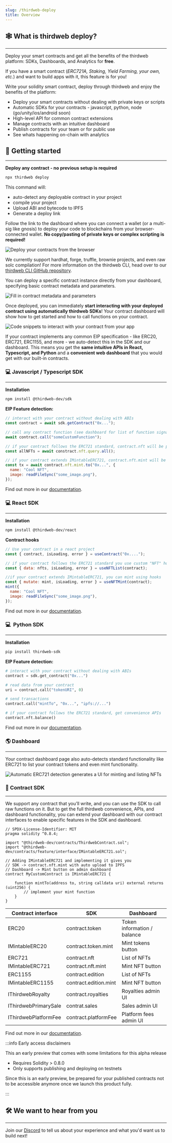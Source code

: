 ```yaml
---
slug: /thirdweb-deploy
title: Overview
---
```


## 🕸️ What is thirdweb deploy?

---

Deploy your smart contracts and get all the benefits of the thirdweb platform: SDKs, Dashboards, and Analytics for **free**.

If you have a smart contract (_ERC721A, Staking, Yield Farming, your own, etc._) and want to build apps with it, this feature is for you!

Write your solidity smart contract, deploy through thirdweb and enjoy the benefits of the platform:

- Deploy your smart contracts without dealing with private keys or scripts
- Automatic SDKs for your contracts - javascript, python, node (go/unity/ios/android soon)
- High-level API for common contract extensions
- Manage contracts with an intuitive dashboard
- Publish contracts for your team or for public use
- See whats happening on-chain with analytics

## 🚀 Getting started

---

**Deploy any contract - no previous setup is required**

```bash
npx thirdweb deploy
```

This command will:

- auto-detect any deployable contract in your project
- compile your project
- Upload ABI and bytecode to IPFS
- Generate a deploy link

Follow the link to the dashboard where you can connect a wallet (or a multi-sig like gnosis) to deploy your code to blockchains from your browser-connected wallet. **No copy/pasting of private keys or complex scripting is required!**

![Deploy your contracts from the browser](./assets/Screen_Shot_2022-04-29_at_3.19.00_PM.png)

We currently support hardhat, forge, truffle, brownie projects, and even raw solc compilation! For more information on the thirdweb CLI, head over to our [thirdweb CLI GitHub repository](https://github.com/thirdweb-dev/thirdweb-cli).

You can deploy a specific contract instance directly from your dashboard, specifying basic contract metadata and parameters.

![Fill in contract metadata and parameters](./assets/Screen_Shot_2022-04-26_at_11.50.03_AM.png)

Once deployed, you can immediately **start interacting with your deployed contract using automatically thirdweb SDKs**! Your contract dashboard will show how to get started and how to call functions on your contract.

![Code snippets to interact with your contract from your app](./assets/Screen_Shot_2022-04-26_at_12.01.01_PM.png)

If your contract implements any common EIP specification - like ERC20, ERC721, ERC1155, and more - we auto-detect this in the SDK and our dashboard. This means you get the **same intuitive APIs in React, Typescript, and Python** and a **convenient web dashboard** that you would get with our built-in contracts.

### 💻 Javascript / Typescript SDK

---

**Installation**

```bash npm2yarn
npm install @thirdweb-dev/sdk
```

**EIP Feature detection:**

```jsx
// interact with your contract without dealing with ABIs
const contract = await sdk.getContract("0x...");

// call any contract function (see dashboard for list of function signatures)
await contract.call("someCustomFunction");

// if your contract follows the ERC721 standard, contract.nft will be present
const allNFTs = await constract.nft.query.all();

// if your contract extends IMintableERC721, contract.nft.mint will be present
const tx = await contract.nft.mint.to("0x...", {
  name: "Cool NFT",
  image: readFileSync("some_image.png"),
});
```

Find out more in our [documentation](/typescript).

### 💻 React SDK

---

**Installation**

```bash npm2yarn
npm install @thirdweb-dev/react
```

**Contract hooks**

```jsx
// Use your contract in a react project
const { contract, isLoading, error } = useContract("0x....");

// if your contract follows the ERC721 standard you use custom "NFT" hooks
const { data: nfts, isLoading, error } = useNFTList(contract);

//if your contract extends IMintableERC721, you can mint using hooks
const { mutate: mint, isLoading, error } = useNFTMint(contract);
mint({
  name: "Cool NFT",
  image: readFileSync("some_image.png"),
});
```

Find out more in our [documentation](https://docs.thirdweb.com/react).

### 💻  Python SDK

---

**Installation**

```bash
pip install thirdweb-sdk
```

**EIP Feature detection:**

```python
# interact with your contract without dealing with ABIs
contract = sdk.get_contract("0x...")

# read data from your contract
uri = contract.call("tokenURI", 0)

# send transactions
contract.call("mintTo", "0x...", "ipfs://...")

# if your contract follows the ERC721 standard, get convenience APIs
contract.nft.balance()
```

Find out more in our [documentation](https://docs.thirdweb.com/python/custom).

### 🌎 Dashboard

---

Your contract dashboard page also auto-detects standard functionality like ERC721 to list your contract tokens and even mint functionality.

![Automatic ERC721 detection generates a UI for minting and listing NFTs](./assets/mint_contract.png)

### 📜 Contract SDK

---

We support any contract that you’ll write, and you can use the SDK to call raw functions on it. But to get the full thirdweb convenience, APIs, and dashboard functionality, you can extend your dashboard with our contract interfaces to enable specific features in the SDK and dashboard.

```solidity
// SPDX-License-Identifier: MIT
pragma solidity ^0.8.4;

import "@thirdweb-dev/contracts/ThirdwebContract.sol";
import "@thirdweb-dev/contracts/feature/interface/IMintableERC721.sol";

// Adding IMintableERC721 and implementing it gives you
// SDK -> contract.nft.mint with auto upload to IPFS
// Dashboard -> Mint button on admin dashboard
contract MyCustomContract is IMintableERC721 {

	function mintTo(address to, string calldata uri) external returns (uint256) {
		// implement your mint function
	}
}
```

| Contract interface   | SDK                   | Dashboard                   |
| -------------------- | --------------------- | --------------------------- |
| ERC20                | contract.token        | Token information / balance |
| IMintableERC20       | contract.token.mint   | Mint tokens button          |
| ERC721               | contract.nft          | List of NFTs                |
| IMintableERC721      | contract.nft.mint     | Mint NFT button             |
| ERC1155              | contract.edition      | List of NFTs                |
| IMintableERC1155     | contract.edition.mint | Mint NFT button             |
| IThirdwebRoyalty     | contract.royalties    | Royalties admin UI          |
| IThirdwebPrimarySale | contrat.sales         | Sales admin UI              |
| IThirdwebPlatformFee | contract.platformFee  | Platform fees admin UI      |

Find out more in our [documentation](https://docs.thirdweb.com/contracts).

:::info Early access disclaimers

This an early preview that comes with some limitations for this alpha release

- Requires Solidity > 0.8.0
- Only supports publishing and deploying on testnets

Since this is an early preview, be prepared for your published contracts not to be accessible anymore once we launch this product fully.

:::

## 🛠️ We want to hear from you

---

Join our [Discord](http://discord.gg/thirdweb) to tell us about your experience and what you'd want us to build next!
